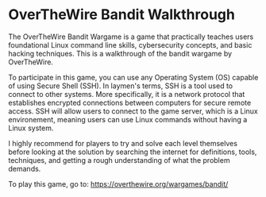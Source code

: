 # OverTheWire Bandit Walkthrough
The OverTheWire Bandit Wargame is a game that practically teaches users foundational Linux command line skills, cybersecurity concepts, and basic hacking techniques.
This is a walkthrough of the bandit wargame by OverTheWire.

To participate in this game, you can use any Operating System (OS) capable of using Secure Shell (SSH). In laymen's terms, SSH is a tool used to connect to other systems. More specifically, it is a network protocol that establishes encrypted connections between computers for secure remote access.
SSH will allow users to connect to the game server, which is a Linux environement, meaning users can use Linux commands without having a Linux system.

I highly recommend for players to try and solve each level themselves before looking at the solution by searching the internet for definitions, tools, techniques, and getting a rough understanding of what the problem demands.

To play this game, go to: https://overthewire.org/wargames/bandit/